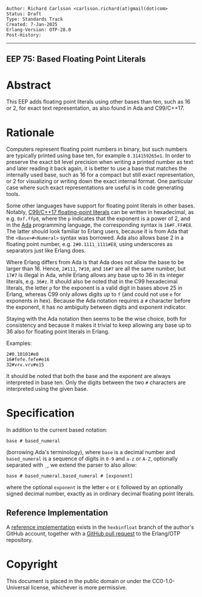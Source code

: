     Author: Richard Carlsson <carlsson.richard(at)gmail(dot)com>
    Status: Draft
    Type: Standards Track
    Created: 7-Jan-2025
    Erlang-Version: OTP-28.0
    Post-History:
****
EEP 75: Based Floating Point Literals
----

Abstract
========

This EEP adds floating point literals using other bases than ten, such
as 16 or 2, for exact text representation, as also found in Ada and
C99/C++17.

Rationale
=========

Computers represent floating point numbers in binary, but such numbers
are typically printed using base ten, for example `0.314159265e1`. In
order to preserve the exact bit level precision when writing a printed
number as text and later reading it back again, it is better to use a
base that matches the internally used base, such as 16 for a compact
but still exact representation, or 2 for visualizing or writing down
the exact internal format. One particular case where such exact
representations are useful is in code generating tools.

Some other languages have support for floating point literals in other
bases. Notably, [C99/C++17 floating-point literals][C99] can be
written in hexadecimal, as e.g. `0xf.ffp8`, where the `p` indicates
that the exponent is a power of 2, and in the [Ada][Ada] programming
language, the corresponding syntax is `16#F.FF#E8`. The latter should
look familiar to Erlang users, because it is from Ada that the
`<Base>#<Numeral>` syntax was borrowed. Ada also allows base 2 in a
floating point number, e.g. `2#0.1111_1111#E8`, using underscores as
separators just like Erlang does.

Where Erlang differs from Ada is that Ada does not allow the base to
be larger than 16. Hence, `2#111`, `7#10`, and `16#7` are all the same
number, but `17#7` is illegal in Ada, while Erlang allows any base up
to 36 in its integer literals, e.g. `36#z`. It should also be noted
that in the C99 hexadecimal literals, the letter `p` for the exponent
is a valid digit in bases above 25 in Erlang, whereas C99 only allows
digits up to `f` (and could not use `e` for exponents in hex). Because
the Ada notation requires a `#` character before the exponent, it has
no ambiguity between digits and exponent indicator.

Staying with the Ada notation then seems to be the wise choice, both
for consistency and because it makes it trivial to keep allowing any
base up to 36 also for floating point literals in Erlang.

Examples:

    2#0.10101#e8
    16#fefe.fefe#e16
    32#vrv.vrv#e15

It should be noted that both the base and the exponent are always
interpreted in base ten. Only the digits between the two `#`
characters are interpreted using the given base.

Specification
========================

In addition to the current based notation:

    base # based_numeral

(borrowing Ada's terminology), where `base` is a decimal number and
`based_numeral` is a sequence of digits in `0-9` and `a-z` or `A-Z`,
optionally separated with `_`, we extend the parser to also allow:

    base # based_numeral.based_numeral # [exponent]

where the optional `exponent` is the letter `e` or `E` followed by an
optionally signed decimal number, exactly as in ordinary decimal
floating point literals.

Reference Implementation
------------------------

A [reference implementation][GitHub branch] exists in the
`hexbinfloat` branch of the author's GitHub account, together with a
[GitHub pull request][GitHub PR] to the Erlang/OTP repository.

[C99]: https://en.cppreference.com/w/cpp/language/floating_literal
    "C99 and C++17 Floating-point Literal"

[Ada]: https://ada-lang.io/docs/arm/AA-2/AA-2.4#242--based-literals
   "Ada Based Literals"

[GitHub branch]: https://github.com/richcarl/otp/tree/hexbinfloat
    "Reference implementation branch on GitHub"

[GitHub PR]: https://github.com/erlang/otp/pull/9106
    "GitHub Pull Request"

Copyright
=========

This document is placed in the public domain or under the CC0-1.0-Universal
license, whichever is more permissive.

[EmacsVar]: <> "Local Variables:"
[EmacsVar]: <> "mode: indented-text"
[EmacsVar]: <> "indent-tabs-mode: nil"
[EmacsVar]: <> "sentence-end-double-space: t"
[EmacsVar]: <> "fill-column: 70"
[EmacsVar]: <> "coding: utf-8"
[EmacsVar]: <> "End:"
[VimVar]: <> " vim: set fileencoding=utf-8 expandtab shiftwidth=4 softtabstop=4: "

